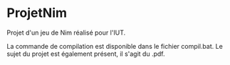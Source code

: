 # ProjetNim
Projet d'un jeu de Nim réalisé pour l'IUT.

La commande de compilation est disponible dans le fichier compil.bat. Le sujet du projet est également présent, il s'agit du .pdf.
